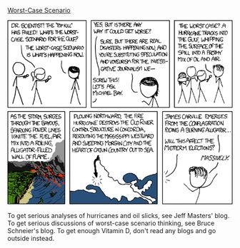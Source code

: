 [Worst-Case Scenario](https://xkcd.com/748)

![Worst-Case Scenario](./random_comic.png)

To get serious analyses of hurricanes and oil slicks, see Jeff Masters' blog. To get serious discussions of worst-case scenario thinking, see Bruce Schneier's blog. To get enough Vitamin D, don't read any blogs and go outside instead.

